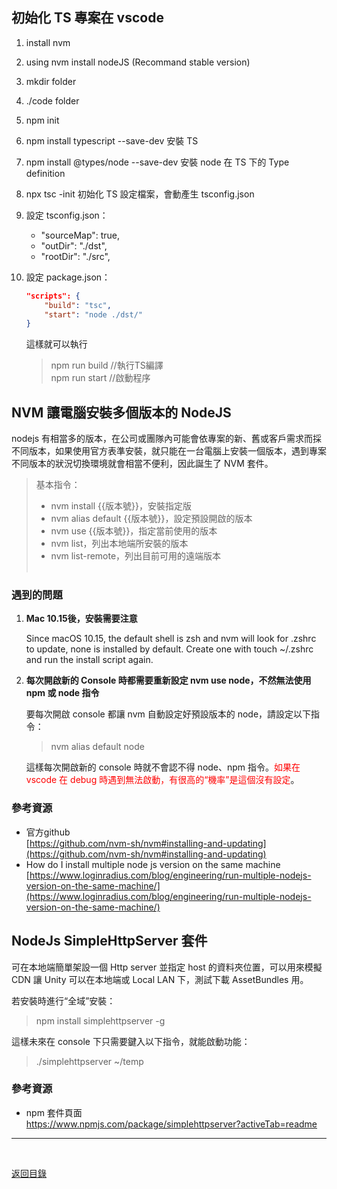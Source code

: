 ## 初始化 TS 專案在 vscode

1. install nvm
2. using nvm install nodeJS (Recommand stable version)
3. mkdir folder
4. ./code folder
5. npm init
6. npm install typescript --save-dev
   安裝 TS
7. npm install @types/node --save-dev
   安裝 node 在 TS 下的 Type definition
8. npx tsc -init
   初始化 TS 設定檔案，會動產生 tsconfig.json
9. 設定 tsconfig.json：
   - "sourceMap": true,
   - "outDir": "./dst",
   - "rootDir": "./src",
10. 設定 package.json：
    ```json
    "scripts": {
    	"build": "tsc",
    	"start": "node ./dst/"
    }
    ```
    這樣就可以執行    

    >npm run build //執行TS編譯  
    >npm run start //啟動程序   

## NVM 讓電腦安裝多個版本的 NodeJS

nodejs 有相當多的版本，在公司或團隊內可能會依專案的新、舊或客戶需求而採不同版本，如果使用官方表準安裝，就只能在一台電腦上安裝一個版本，遇到專案不同版本的狀況切換環境就會相當不便利，因此誕生了 NVM 套件。   

> 基本指令：
>
> * nvm install {{版本號}}，安裝指定版
> * nvm alias default {{版本號}}，設定預設開啟的版本
> * nvm use {{版本號}}，指定當前使用的版本
> * nvm list，列出本地端所安裝的版本
> * nvm list-remote，列出目前可用的遠端版本
>   <br><br>

### 遇到的問題
1. **Mac 10.15後，安裝需要注意**   

   Since macOS 10.15, the default shell is zsh and
   nvm will look for .zshrc to update, none is installed by default. Create one
   with touch ~/.zshrc and run the install script again.
2. **每次開啟新的 Console 時都需要重新設定 nvm use node，不然無法使用npm 或 node 指令**

   要每次開啟 console 都讓 nvm 自動設定好預設版本的 node，請設定以下指令：

   > nvm alias default node

   這樣每次開啟新的 console 時就不會認不得 node、npm 指令。<span style="color:red">如果在 vscode 在 debug 時遇到無法啟動，有很高的“機率”是這個沒有設定</span>。

### 參考資源

* 官方github  
[https://github.com/nvm-sh/nvm#installing-and-updating](https://github.com/nvm-sh/nvm#installing-and-updating)
* How do I install
multiple node js version on the same machine  
[https://www.loginradius.com/blog/engineering/run-multiple-nodejs-version-on-the-same-machine/](https://www.loginradius.com/blog/engineering/run-multiple-nodejs-version-on-the-same-machine/)

## NodeJs SimpleHttpServer 套件  
可在本地端簡單架設一個 Http server 並指定 host 的資料夾位置，可以用來模擬 CDN 讓 Unity 可以在本地端或 Local LAN 下，測試下載 AssetBundles 用。  

若安裝時進行“全域”安裝：
>npm install simplehttpserver -g  

這樣未來在 console 下只需要鍵入以下指令，就能啟動功能：  

>./simplehttpserver ~/temp

### 參考資源
* npm 套件頁面  
https://www.npmjs.com/package/simplehttpserver?activeTab=readme
---

<br>

[返回目錄](https://github.com/BricL/ericsplayground/blob/main/README.md)
